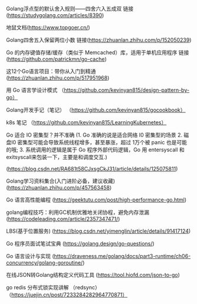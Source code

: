 Golang浮点型的默认舍入规则——四舍六入五成双
链接(https://studygolang.com/articles/8390)



地鼠文档(https://www.topgoer.cn/)



Golang四舍五入保留两位小数
链接(https://zhuanlan.zhihu.com/p/152050239)



Go 的内存键值存储/缓存（类似于 Memcached）库，适用于单机应用程序
链接(https://github.com/patrickmn/go-cache)



这12个Go语言项目：带你从入门到精通
(https://zhuanlan.zhihu.com/p/517951968)



用 Go 语言学设计模式
（https://github.com/kevinyan815/design-pattern-by-go）

Golang开发手记（笔记）
（https://github.com/kevinyan815/gocookbook）

k8s 笔记
（https://github.com/kevinyan815/LearningKubernetes）



Go 适合 IO 密集型？并不准确
(1. Go 准确的说是适合网络 I0 密集型的场景
 2. 磁盘I0 密集型可能会导致系统线程增多，甚至暴涨，超过 1万个被 panic 也是可能的哦;
 3. 系统调用的逻辑是属于 Go 程序外部代码逻辑，Go 用 entersyscall 和 exitsyscall来包装一下，主要是和调度交互.)

(https://blog.csdn.net/RA681t58CJxsgCkJ31/article/details/125075811)



Golang学习资料集合(入门进阶必备，建议收藏)
(https://zhuanlan.zhihu.com/p/457563458)



Go 语言高性能编程
(https://geektutu.com/post/high-performance-go.html)



golang编程技巧：利用GC机制优雅地关闭协程，避免内存泄漏
(https://codeleading.com/article/2357347471/)



LBS(基于位置服务)
(https://blog.csdn.net/yimenglin/article/details/91417124)



Go 程序员面试笔试宝典
(https://golang.design/go-questions/)



Go 语言设计与实现
(https://draveness.me/golang/docs/part3-runtime/ch06-concurrency/golang-goroutine/)



在线JSON转Golang结构定义代码工具
(https://tool.hiofd.com/json-to-go)



go redis 分布式锁实现讲解 （redsync）
（https://juejin.cn/post/7233284282964770871）


